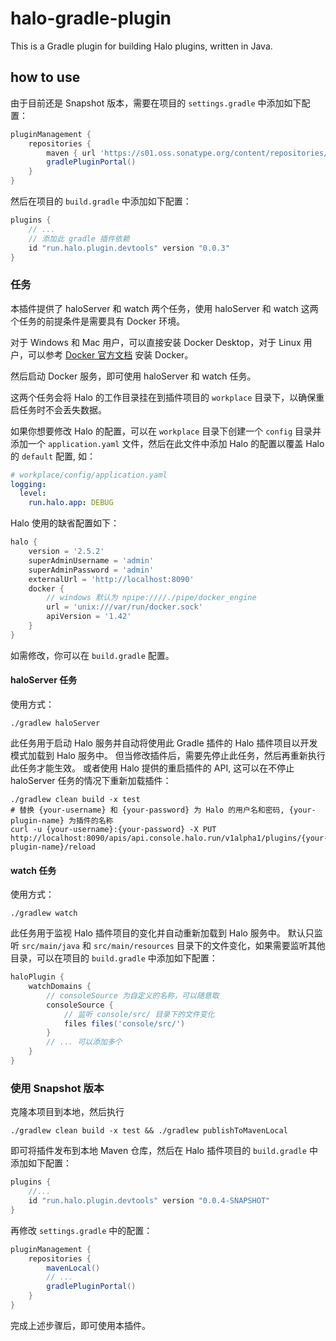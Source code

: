 # halo-gradle-plugin
This is a Gradle plugin for building Halo plugins, written in Java.

## how to use
由于目前还是 Snapshot 版本，需要在项目的 `settings.gradle` 中添加如下配置：
```groovy
pluginManagement {
    repositories {
        maven { url 'https://s01.oss.sonatype.org/content/repositories/snapshots' }
        gradlePluginPortal()
    }
}
```
然后在项目的 `build.gradle` 中添加如下配置：
```groovy
plugins {
    // ...
    // 添加此 gradle 插件依赖
    id "run.halo.plugin.devtools" version "0.0.3"
}
```

### 任务
本插件提供了 haloServer 和 watch 两个任务，使用 haloServer 和 watch 这两个任务的前提条件是需要具有 Docker 环境。

对于 Windows 和 Mac 用户，可以直接安装 Docker Desktop，对于 Linux 用户，可以参考 [Docker 官方文档](https://docs.docker.com/engine/install/) 安装 Docker。

然后启动 Docker 服务，即可使用 haloServer 和 watch 任务。

这两个任务会将 Halo 的工作目录挂在到插件项目的 `workplace` 目录下，以确保重启任务时不会丢失数据。

如果你想要修改 Halo 的配置，可以在 `workplace` 目录下创建一个 `config` 目录并添加一个 `application.yaml` 文件，然后在此文件中添加 Halo 的配置以覆盖 Halo 的 `default` 配置, 如：
```yaml
# workplace/config/application.yaml
logging:
  level:
    run.halo.app: DEBUG 
```

Halo 使用的缺省配置如下：
```groovy
halo {
    version = '2.5.2'
    superAdminUsername = 'admin'
    superAdminPassword = 'admin'
    externalUrl = 'http://localhost:8090'
    docker {
        // windows 默认为 npipe:////./pipe/docker_engine
        url = 'unix:///var/run/docker.sock'
        apiVersion = '1.42'
    }
}
```
如需修改，你可以在 `build.gradle` 配置。

#### haloServer 任务
使用方式：
```shell
./gradlew haloServer
```
此任务用于启动 Halo 服务并自动将使用此 Gradle 插件的 Halo 插件项目以开发模式加载到 Halo 服务中。
但当修改插件后，需要先停止此任务，然后再重新执行此任务才能生效。
或者使用 Halo 提供的重启插件的 API, 这可以在不停止 haloServer 任务的情况下重新加载插件：
```shell
./gradlew clean build -x test
# 替换 {your-username} 和 {your-password} 为 Halo 的用户名和密码, {your-plugin-name} 为插件的名称
curl -u {your-username}:{your-password} -X PUT http://localhost:8090/apis/api.console.halo.run/v1alpha1/plugins/{your-plugin-name}/reload
```
#### watch 任务
使用方式：
```shell
./gradlew watch
```
此任务用于监视 Halo 插件项目的变化并自动重新加载到 Halo 服务中。
默认只监听 `src/main/java` 和 `src/main/resources` 目录下的文件变化，如果需要监听其他目录，可以在项目的 `build.gradle` 中添加如下配置：
```groovy
haloPlugin {
    watchDomains {
        // consoleSource 为自定义的名称，可以随意取
        consoleSource {
            // 监听 console/src/ 目录下的文件变化
            files files('console/src/')
        }
        // ... 可以添加多个
    }
}
```
### 使用 Snapshot 版本
克隆本项目到本地，然后执行
```shell
./gradlew clean build -x test && ./gradlew publishToMavenLocal
```
即可将插件发布到本地 Maven 仓库，然后在 Halo 插件项目的 `build.gradle` 中添加如下配置：
```groovy
plugins {
    //... 
    id "run.halo.plugin.devtools" version "0.0.4-SNAPSHOT"
}
```
再修改 `settings.gradle` 中的配置：
```groovy
pluginManagement {
    repositories {
        mavenLocal()
        // ...
        gradlePluginPortal()
    }
}
```
完成上述步骤后，即可使用本插件。
